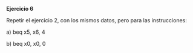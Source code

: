 **Ejercicio 6**

Repetir el ejercicio 2, con los mismos datos, pero para las instrucciones:

a) beq x5, x6, 4

b) beq x0, x0, 0
